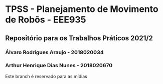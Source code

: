 # TPSS - Planejamento de Movimento de Robôs - EEE935
## Repositório para os Trabalhos Práticos 2021/2
### Álvaro Rodrigues Araujo - 2018020034
### Arthur Henrique Dias Nunes - 2018020670

Este branch é reservado para as mídias